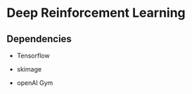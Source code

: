 <h1>Deep Reinforcement Learning</h1>

<h2>Dependencies</h2>

 - Tensorflow

 - skimage
 
  - openAI Gym
  
